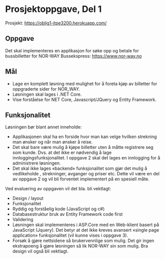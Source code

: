 # Prosjektoppgave, Del 1

Prosjekt: https://oblig1-itpe3200.herokuapp.com/

## Oppgave
Det skal implementeres en applikasjon for søke opp og betale for bussbilletter for NOR-WAY Bussekspress: https://www.nor-way.no

## Mål
* Lage en komplett løsning med mulighet for å foreta kjøp av billetter for oppgraderte sider for NOR_WAY.
* Løsningen skal lages i .NET Core.
* Vise forståelse for NET Core, Javascript/JQuery og Entity Framework.

## Funksjonalitet
Løsningen bør blant annet inneholde:
* Applikasjonen skal ha en forside hvor man kan velge hvilken strekning man ønsker og når man ønsker å reise.
* Det skal bare være mulig å kjøpe billetter uten å måtte registrere seg som kunde. Dvs. at det ikke er nødvendig å lage innloggingsfunksjonalitet. I oppgave 2 skal det lages en innlogging for å administrere løsningen.
* Det skal ikke lages «backend» funksjonalitet som gjør det mulig å vedlikeholde , strekninger,  avganger og priser etc. Dette vil være en del av oppgave 2 og vil bli forventet implementert på en spesiell måte.

Ved evaluering av oppgaven vil det bla. bli vektlagt:
* Design / layout
* Funksjonalitet
* Ryddig og forståelig kode (JavaScript og c#)
* Databasestruktur bruk av Entity Framework code first
* Validering
* Løsningen skal implementeres i ASP.Core med en Web-klient basert på JavaScript (Jquery). Det betyr at det ikke kreves avansert «single page application» funksjonalitet (vil kunne vises i oppgave 3).
* Forsøk å gjøre nettsidene så brukervennlige som mulig. Det gir ingen ekstrapoeng å gjøre løsningen så lik NOR-WAY sin som mulig.  Bra design vil også bli vektlagt.
